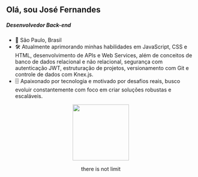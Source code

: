 <link rel="stylesheet" href="https://cdn.jsdelivr.net/npm/bootstrap-icons@1.11.3/font/bootstrap-icons.min.css">
<h2>Olá, sou José Fernandes</h2>

<h5>Desenvolvedor Back-end</h5>

- 📍 São Paulo, Brasil  
- 🛠️ Atualmente aprimorando minhas habilidades em JavaScript, CSS e HTML, desenvolvimento de APIs e Web Services, além de conceitos de banco de dados relacional e não relacional, segurança com autenticação JWT, estruturação de projetos, versionamento com Git e controle de dados com Knex.js.  
- 🗄️ Apaixonado por tecnologia e motivado por desafios reais, busco evoluir constantemente com foco em criar soluções robustas e escaláveis.

<div align="center">
  <a href="https://github.com/codekils">
    <img height="150em" src="https://github-readme-stats.vercel.app/api/top-langs/?username=codekils&layout=compact&langs_count=7&theme=dark"/>
  </a>
</div>

<p align="center">
  there is not limit
</p>
